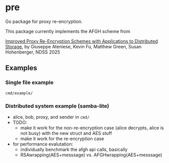 # pre
Go package for proxy re-encryption.

This package currently implements the AFGH scheme from 

[Improved Proxy Re-Encryption Schemes with Applications to Distributed
Storage](https://eprint.iacr.org/2005/028.pdf), by Giuseppe Ateniese, Kevin Fu,
Matthew Green, Susan Hohenberger, NDSS 2025


## Examples

### Single file example
`cmd/example/`

### Distributed system example (samba-lite)
- alice, bob, proxy, and sender in `cmd/`
- TODO:
    - make it work for the non-re-encryption case (alice decrypts, alice is not busy) with the new struct and AES stuff
    - make it work for the re-encryption case
- for performance evalutation:
    - individually benchmark the afgh api calls, basically
    - RSAwrapping(AES+messsage) vs. AFGHwrapping(AES+messsage)

